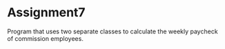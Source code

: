 # Assignment7
 Program that uses two separate classes to calculate the weekly paycheck of commission employees.
